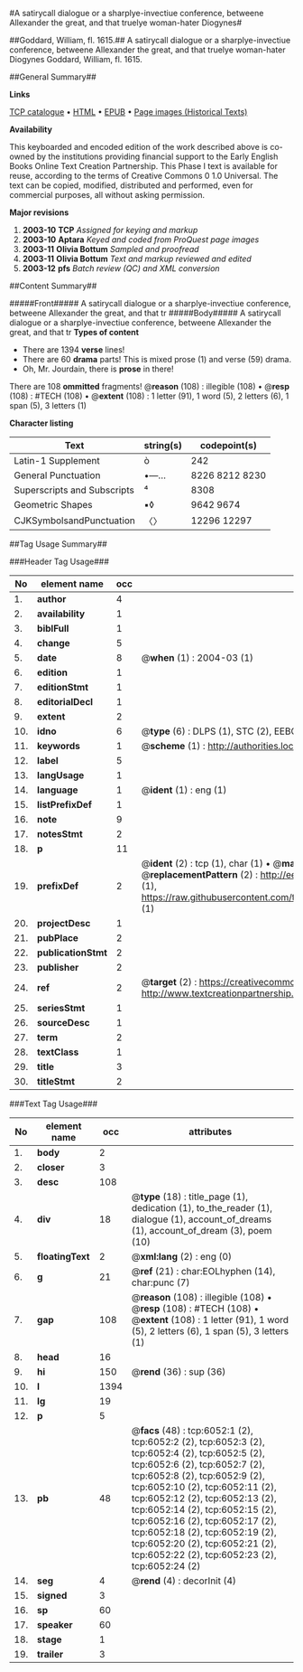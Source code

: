 #A satirycall dialogue or a sharplye-invectiue conference, betweene Allexander the great, and that truelye woman-hater Diogynes#

##Goddard, William, fl. 1615.##
A satirycall dialogue or a sharplye-invectiue conference, betweene Allexander the great, and that truelye woman-hater Diogynes
Goddard, William, fl. 1615.

##General Summary##

**Links**

[TCP catalogue](http://www.ota.ox.ac.uk/tcp/)  • 
[HTML](http://tei.it.ox.ac.uk/tcp/Texts-HTML/free/A01/A01795.html)  • 
[EPUB](http://tei.it.ox.ac.uk/tcp/Texts-EPUB/free/A01/A01795.epub) • 
[Page images (Historical Texts)](https://data.historicaltexts.jisc.ac.uk/view?pubId=eebo-99841467e&pageId=eebo-99841467e-6052-1)

**Availability**

This keyboarded and encoded edition of the
	       work described above is co-owned by the institutions
	       providing financial support to the Early English Books
	       Online Text Creation Partnership. This Phase I text is
	       available for reuse, according to the terms of Creative
	       Commons 0 1.0 Universal. The text can be copied,
	       modified, distributed and performed, even for
	       commercial purposes, all without asking permission.

**Major revisions**

1. __2003-10__ __TCP__ *Assigned for keying and markup*
1. __2003-10__ __Aptara__ *Keyed and coded from ProQuest page images*
1. __2003-11__ __Olivia Bottum__ *Sampled and proofread*
1. __2003-11__ __Olivia Bottum__ *Text and markup reviewed and edited*
1. __2003-12__ __pfs__ *Batch review (QC) and XML conversion*

##Content Summary##

#####Front#####
A satirycall dialogue or a sharplye-invectiue conference, betweene Allexander the great, and that tr
#####Body#####
A satirycall dialogue or a sharplye-invectiue conference, betweene Allexander the great, and that tr
**Types of content**

  * There are 1394 **verse** lines!
  * There are 60 **drama** parts! This is mixed prose (1) and verse (59) drama.
  * Oh, Mr. Jourdain, there is **prose** in there!

There are 108 **ommitted** fragments! 
 @__reason__ (108) : illegible (108)  •  @__resp__ (108) : #TECH (108)  •  @__extent__ (108) : 1 letter (91), 1 word (5), 2 letters (6), 1 span (5), 3 letters (1)

**Character listing**


|Text|string(s)|codepoint(s)|
|---|---|---|
|Latin-1 Supplement|ò|242|
|General Punctuation|•—…|8226 8212 8230|
|Superscripts             and Subscripts|⁴|8308|
|Geometric Shapes|▪◊|9642 9674|
|CJKSymbolsandPunctuation|〈〉|12296 12297|

##Tag Usage Summary##

###Header Tag Usage###

|No|element name|occ|attributes|
|---|---|---|---|
|1.|__author__|4||
|2.|__availability__|1||
|3.|__biblFull__|1||
|4.|__change__|5||
|5.|__date__|8| @__when__ (1) : 2004-03 (1)|
|6.|__edition__|1||
|7.|__editionStmt__|1||
|8.|__editorialDecl__|1||
|9.|__extent__|2||
|10.|__idno__|6| @__type__ (6) : DLPS (1), STC (2), EEBO-CITATION (1), PROQUEST (1), VID (1)|
|11.|__keywords__|1| @__scheme__ (1) : http://authorities.loc.gov/ (1)|
|12.|__label__|5||
|13.|__langUsage__|1||
|14.|__language__|1| @__ident__ (1) : eng (1)|
|15.|__listPrefixDef__|1||
|16.|__note__|9||
|17.|__notesStmt__|2||
|18.|__p__|11||
|19.|__prefixDef__|2| @__ident__ (2) : tcp (1), char (1)  •  @__matchPattern__ (2) : ([0-9\-]+):([0-9IVX]+) (1), (.+) (1)  •  @__replacementPattern__ (2) : http://eebo.chadwyck.com/downloadtiff?vid=$1&page=$2 (1), https://raw.githubusercontent.com/textcreationpartnership/Texts/master/tcpchars.xml#$1 (1)|
|20.|__projectDesc__|1||
|21.|__pubPlace__|2||
|22.|__publicationStmt__|2||
|23.|__publisher__|2||
|24.|__ref__|2| @__target__ (2) : https://creativecommons.org/publicdomain/zero/1.0/ (1), http://www.textcreationpartnership.org/docs/. (1)|
|25.|__seriesStmt__|1||
|26.|__sourceDesc__|1||
|27.|__term__|2||
|28.|__textClass__|1||
|29.|__title__|3||
|30.|__titleStmt__|2||


###Text Tag Usage###

|No|element name|occ|attributes|
|---|---|---|---|
|1.|__body__|2||
|2.|__closer__|3||
|3.|__desc__|108||
|4.|__div__|18| @__type__ (18) : title_page (1), dedication (1), to_the_reader (1), dialogue (1), account_of_dreams (1), account_of_dream (3), poem (10)|
|5.|__floatingText__|2| @__xml:lang__ (2) : eng (0)|
|6.|__g__|21| @__ref__ (21) : char:EOLhyphen (14), char:punc (7)|
|7.|__gap__|108| @__reason__ (108) : illegible (108)  •  @__resp__ (108) : #TECH (108)  •  @__extent__ (108) : 1 letter (91), 1 word (5), 2 letters (6), 1 span (5), 3 letters (1)|
|8.|__head__|16||
|9.|__hi__|150| @__rend__ (36) : sup (36)|
|10.|__l__|1394||
|11.|__lg__|19||
|12.|__p__|5||
|13.|__pb__|48| @__facs__ (48) : tcp:6052:1 (2), tcp:6052:2 (2), tcp:6052:3 (2), tcp:6052:4 (2), tcp:6052:5 (2), tcp:6052:6 (2), tcp:6052:7 (2), tcp:6052:8 (2), tcp:6052:9 (2), tcp:6052:10 (2), tcp:6052:11 (2), tcp:6052:12 (2), tcp:6052:13 (2), tcp:6052:14 (2), tcp:6052:15 (2), tcp:6052:16 (2), tcp:6052:17 (2), tcp:6052:18 (2), tcp:6052:19 (2), tcp:6052:20 (2), tcp:6052:21 (2), tcp:6052:22 (2), tcp:6052:23 (2), tcp:6052:24 (2)|
|14.|__seg__|4| @__rend__ (4) : decorInit (4)|
|15.|__signed__|3||
|16.|__sp__|60||
|17.|__speaker__|60||
|18.|__stage__|1||
|19.|__trailer__|3||
